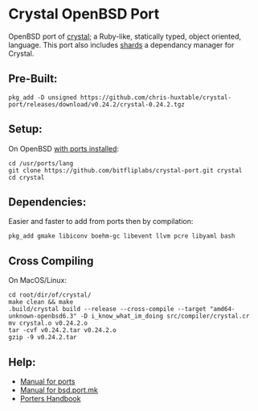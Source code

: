 # Crystal OpenBSD Port
OpenBSD port of [crystal](https://github.com/crystal-lang/crystal); a Ruby-like, statically typed, object oriented, language. This port also includes [shards](https://github.com/crystal-lang/shards) a dependancy manager for Crystal.

## Pre-Built:
```
pkg_add -D unsigned https://github.com/chris-huxtable/crystal-port/releases/download/v0.24.2/crystal-0.24.2.tgz
```

## Setup:
On OpenBSD [with ports installed](https://www.openbsd.org/faq/ports/ports.html#PortsFetch):
```
cd /usr/ports/lang
git clone https://github.com/bitfliplabs/crystal-port.git crystal
cd crystal
```

## Dependencies:
Easier and faster to add from ports then by compilation:
```
pkg_add gmake libiconv boehm-gc libevent llvm pcre libyaml bash
```

## Cross Compiling
On MacOS/Linux:
```
cd root/dir/of/crystal/
make clean && make
.build/crystal build --release --cross-compile --target "amd64-unknown-openbsd6.3" -D i_know_what_im_doing src/compiler/crystal.cr
mv crystal.o v0.24.2.o
tar -cvf v0.24.2.tar v0.24.2.o
gzip -9 v0.24.2.tar
```

## Help:
- [Manual for ports](https://man.openbsd.org/ports)
- [Manual for bsd.port.mk](https://man.openbsd.org/bsd.port.mk)
- [Porters Handbook](https://www.openbsd.org/faq/ports/index.html)
